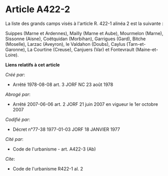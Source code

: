 # Article A422-2

La liste des grands camps visés à l'article R. 422-1 alinéa 2 est la suivante :

Suippes (Marne et Ardennes), Mailly (Marne et Aube), Mourmelon (Marne), Sissonne (Aisne), Coëtquidan (Morbihan), Garrigues
(Gard), Bitche (Moselle), Larzac (Aveyron), le Valdahon (Doubs), Caylus (Tarn-et-Garonne), La Courtine (Creuse), Canjuers
(Var) et Fontevrault (Maine-et-Loire).

**Liens relatifs à cet article**

_Créé par_:

  - Arrêté 1978-08-08 art. 3 JORF NC 23 août 1978

_Abrogé par_:

  - Arrêté 2007-06-06 art. 2 JORF 21 juin 2007 en vigueur le 1er octobre 2007

_Codifié par_:

  - Décret n°77-38 1977-01-03 JORF 18 JANVIER 1977

_Cité par_:

  - Code de l'urbanisme - art. A422-3 (Ab)

_Cite_:

  - Code de l'urbanisme R422-1 al. 2
